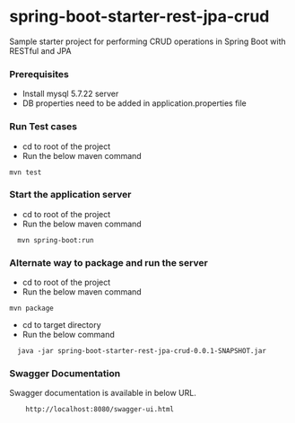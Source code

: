 # spring-boot-starter-rest-jpa-crud

Sample starter project for performing CRUD operations in Spring Boot with RESTful and JPA

### Prerequisites
- Install mysql 5.7.22 server
- DB properties need to be added in application.properties file

### Run Test cases

- cd to root of the project
- Run the below maven command
```  
mvn test
```

### Start the application server

- cd to root of the project 
- Run the below maven command
```
  mvn spring-boot:run
```

### Alternate way to package and run the server

- cd to root of the project
- Run the below maven command
``` 
mvn package
```
- cd to target directory
- Run the below command 
```
  java -jar spring-boot-starter-rest-jpa-crud-0.0.1-SNAPSHOT.jar
```

### Swagger Documentation
Swagger documentation is available in below URL.

```
	http://localhost:8080/swagger-ui.html
```
